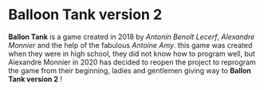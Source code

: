 # Balloon Tank version 2
 **Ballon Tank** is a game created in 2018 by *Antonin Benoît Lecerf*, *Alexandre Monnier* and the help of the fabulous *Antoine Amy*. this game was created when they were in high school, they did not know how to program well, but Alexandre Monnier in 2020 has decided to reopen the project to reprogram the game from their beginning, ladies and gentlemen giving way to **Ballon Tank version 2** !
